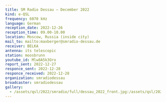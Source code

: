 ```yaml
---
title: SM Radio Dessau — December 2022
kind: e-QSL
frequency: 6070 kHz
language: German
reception_date: 2022-12-26
reception_time: 09.00-10.00
location: Moscow, Russia (inside city)
mail_to: mailto:maxberger@smradio-dessau.de
receiver: BELKA
antenna: its telescopic
station: moosbrunn
youtube_id: Mlw8A5k3Oro
report_sent: 2022-12-27
responce_sent: 2022-12-28
responce_received: 2022-12-28
organization: smradiodessau
broadcaster: smradiodessau
gallery:
  - /assets/qsl/2022/smradio/full/dessau_2022_front.jpg:/assets/qsl/2022/smradio/small/dessau_2022_front.jpg
---
```

